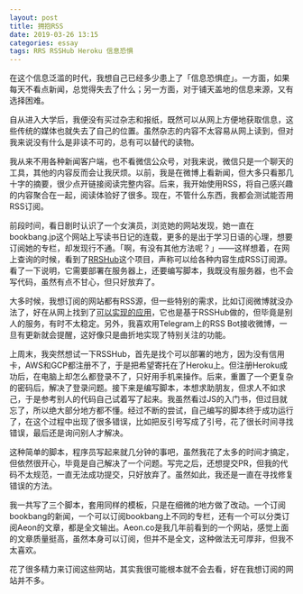 ```yaml
---
layout: post
title: 拥抱RSS
date: 2019-03-26 13:15
categories: essay
tags: RRS RSSHub Heroku 信息恐惧
---
```


在这个信息泛滥的时代，我想自己已经多少患上了「信息恐惧症」。一方面，如果每天不看点新闻，总觉得失去了什么；另一方面，对于铺天盖地的信息来源，又有选择困难。

自从进入大学后，我便没有买过杂志和报纸，既然可以从网上方便地获取信息，这些传统的媒体也就失去了自己的位置。虽然杂志的内容不太容易从网上读到，但对我来说没有什么是非读不可的，总有可以替代的读物。

我从来不用各种新闻客户端，也不看微信公众号，对我来说，微信只是一个聊天的工具，其他的内容反而会让我厌烦。以前，我是在微博上看新闻，但大多只看那几十字的摘要，很少点开链接阅读完整内容。后来，我开始使用RSS，将自己感兴趣的内容聚合在一起，阅读体验好了很多。现在，不管什么东西，我都会测试能否用RSS订阅。

前段时间，看日剧时认识了一个女演员，浏览她的网站发现，她一直在bookbang.jp这个网站上写读书日记的连载，更多的是出于学习日语的心理，想要订阅她的专栏，却发现行不通。「啊，有没有其他方法呢？」——这样想着，在网上查询的时候，看到了[RRSHub](https://docs.rsshub.app/)这个项目，声称可以给各种内容生成RSS订阅源。看了一下说明，它需要部署在服务器上，还要编写脚本，我既没有服务器，也不会写代码，虽然有点不甘心，但只好放弃了。

大多时候，我想订阅的网站都有RSS源，但一些特别的需求，比如订阅微博就没办法了，好在从网上找到了[可以实现的应用](https://api.izgq.net/weibo/)，它也是基于RSSHub做的，但毕竟是别人的服务，有时不太稳定。另外，我喜欢用Telegram上的RSS Bot接收微博，一旦有更新就会提醒，这好像只是曲折地实现了特别关注的功能。

上周末，我突然想试一下RSSHub，首先是找个可以部署的地方，因为没有信用卡，AWS和GCP都注册不了，于是把希望寄托在了Heroku上。但注册Heroku成功后，在电脑上却怎么都登录不了，只好用手机来操作。后来，重置了一个更复杂的密码后，解决了登录问题。接下来是编写脚本，本想求助朋友，但求人不如求己，于是参考别人的代码自己试着写了起来。我虽然看过JS的入门书，但过目就忘了，所以绝大部分地方都不懂。经过不断的尝试，自己编写的脚本终于成功运行了，在这个过程中出现了很多错误，比如把反引号写成了引号，花了很长时间寻找错误，最后还是询问别人才解决。

这种简单的脚本，程序员写起来就几分钟的事吧，虽然我花了太多的时间才搞定，但依然很开心，毕竟是自己解决了一个问题。写完之后，还想提交PR，但我的代码不太规范，一直无法成功提交，只好放弃了。虽然如此，我还是一直在寻找修复错误的方法。

我一共写了三个脚本，套用同样的模板，只是在细微的地方做了改动。一个订阅bookbang的新闻，一个可以订阅bookbang上不同的专栏，还有一个可以分类订阅Aeon的文章，都是全文输出。Aeon.co是我几年前看到的一个网站，感觉上面的文章质量挺高，虽然本身可以订阅，但并不是全文，这种做法无可厚非，但我不太喜欢。

花了很多精力来订阅这些网站，其实我很可能根本就不会去看，好在我想订阅的网站并不多。

